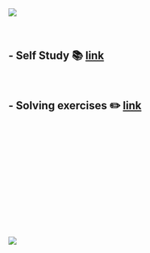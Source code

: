 <img src="https://capsule-render.vercel.app/api?type=cylinder&color=B8860B&height=100&section=header&text=Java&animation=twinkling&fontSize=60&fontColor=FFFAFA&" />

<br>

<!--## - Basic SQL grammar Study 📄 [link](https://github.com/Kim-SeongSu/Self-study_and_Review/blob/main/MySQL/MySQL.md)-->
<br>

<!--## - Solving exercises ✏️ [link](https://github.com/Kim-SeongSu/coding_practice/tree/main/%ED%94%84%EB%A1%9C%EA%B7%B8%EB%9E%98%EB%A8%B8%EC%8A%A4)-->
<br>

## - Self Study 📚 [link](https://github.com/Kim-SeongSu/Self-study_and_Review/tree/main/Java)
<br>

## - Solving exercises ✏️ [link](https://github.com/Kim-SeongSu/coding_practice/tree/main)
<br>
<br>
<br>
<br>
<br>
<br>
<br>
<br>
<br>
<br>
<br>
<br>
<br>
<img src="https://capsule-render.vercel.app/api?type=waving&color=B8860B&height=70&section=footer"/>


<!--
깃허브 꾸미기 참고 링크
https://hulrud.tistory.com/3

배너 꾸미기
https://github.com/kyechan99/capsule-render?tab=readme-ov-file

색상 표 링크
https://m.blog.naver.com/hellonami/30189427178

이모지
https://security-nanglam.tistory.com/491
-->
